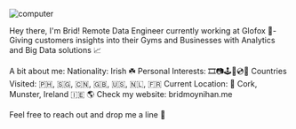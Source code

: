 ![computer](https://user-images.githubusercontent.com/99199823/157508863-2ca03da0-2131-43df-a292-4f2df410219f.gif)

Hey there, I'm Brid! Remote Data Engineer currently working at Glofox 🦊- Giving customers insights into their Gyms and Businesses with Analytics and Big Data solutions 📈

A bit about me:
Nationality: Irish ☘️
Personal Interests: 🎞️📷🕹️🎸💿🏃
Countries Visited: 🇵🇭, 🇸🇬, 🇨🇳, 🇬🇧, 🇺🇸, 🇳🇱, 🇫🇷 
Current Location: 📍 Cork, Munster, Ireland 🇮🇪
🌎 Check my website: bridmoynihan.me

Feel free to reach out and drop me a line 💬

